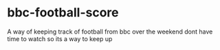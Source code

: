 # bbc-football-score
A way of keeping track of football from bbc
over the weekend dont have time to watch so its a way to keep up 
